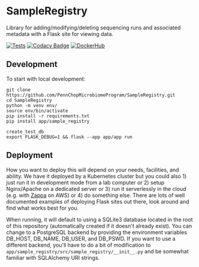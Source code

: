 # SampleRegistry

Library for adding/modifying/deleting sequencing runs and associated metadata with a Flask site for viewing data.

[![Tests](https://github.com/PennChopMicrobiomeProgram/SampleRegistry/actions/workflows/pr.yml/badge.svg)](https://github.com/PennChopMicrobiomeProgram/SampleRegistry/actions/workflows/pr.yml)
[![Codacy Badge](https://app.codacy.com/project/badge/Grade/5086d0c90973460a82b72ac90dfe3199)](https://app.codacy.com/gh/PennChopMicrobiomeProgram/SampleRegistry/dashboard?utm_source=gh&utm_medium=referral&utm_content=&utm_campaign=Badge_grade)
[![DockerHub](https://img.shields.io/docker/pulls/ctbushman/sample_registry)](https://hub.docker.com/repository/docker/ctbushman/sample_registry/)

## Development

To start with local development:

```
git clone https://github.com/PennChopMicrobiomeProgram/SampleRegistry.git
cd SampleRegistry
python -m venv env/
source env/bin/activate
pip install -r requirements.txt
pip install app/sample_registry

create_test_db
export FLASK_DEBUG=1 && flask --app app/app run
```

## Deployment

How you want to deploy this will depend on your needs, facilities, and ability. We have it deployed by a Kubernetes cluster but you could also 1) just run it in development mode from a lab computer or 2) setup Nginx/Apache on a dedicated server or 3) run it serverlessly in the cloud (e.g. with [Zappa](https://github.com/zappa/Zappa) on AWS) or 4) do something else. There are lots of well documented examples of deploying Flask sites out there, look around and find what works best for you.

When running, it will default to using a SQLite3 database located in the root of this repository (automatically created if it doesn't already exist). You can change to a PostgreSQL backend by providing the environment variables DB_HOST, DB_NAME, DB_USER, and DB_PSWD. If you want to use a different backend, you'll have to do a bit of modification to ``app/sample_registry/src/sample_registry/__init__.py`` and be somewhat familiar with SQLAlchemy URI strings.